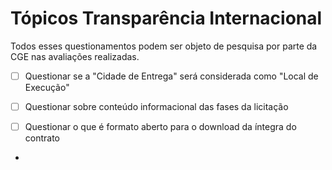 # Tópicos Transparência Internacional

Todos esses questionamentos podem ser objeto de pesquisa por parte da CGE nas avaliações realizadas.

* [ ] Questionar se a "Cidade de Entrega" será considerada como "Local de Execução"

* [ ] Questionar sobre conteúdo informacional das fases da licitação

* [ ] Questionar o que é formato aberto para o download da íntegra do contrato

* 
